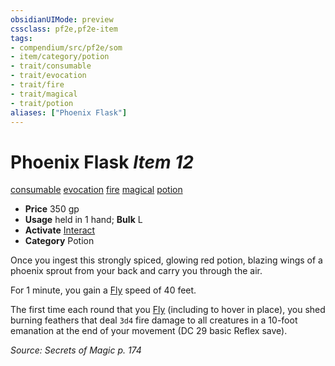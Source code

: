 ```yaml
---
obsidianUIMode: preview
cssclass: pf2e,pf2e-item
tags:
- compendium/src/pf2e/som
- item/category/potion
- trait/consumable
- trait/evocation
- trait/fire
- trait/magical
- trait/potion
aliases: ["Phoenix Flask"]
---
```

# Phoenix Flask *Item 12*  
[consumable](rules/traits/consumable.md)  [evocation](rules/traits/evocation.md)  [fire](rules/traits/fire.md)  [magical](rules/traits/magical.md)  [potion](rules/traits/potion.md)  

- **Price** 350 gp
- **Usage** held in 1 hand; **Bulk** L
- **Activate** [Interact](rules/actions/interact.md)
- **Category** Potion

Once you ingest this strongly spiced, glowing red potion, blazing wings of a phoenix sprout from your back and carry you through the air.

For 1 minute, you gain a [Fly](rules/actions/fly.md) speed of 40 feet.

The first time each round that you [Fly](rules/actions/fly.md) (including to hover in place), you shed burning feathers that deal `3d4` fire damage to all creatures in a 10-foot emanation at the end of your movement (DC 29 basic Reflex save).

*Source: Secrets of Magic p. 174*